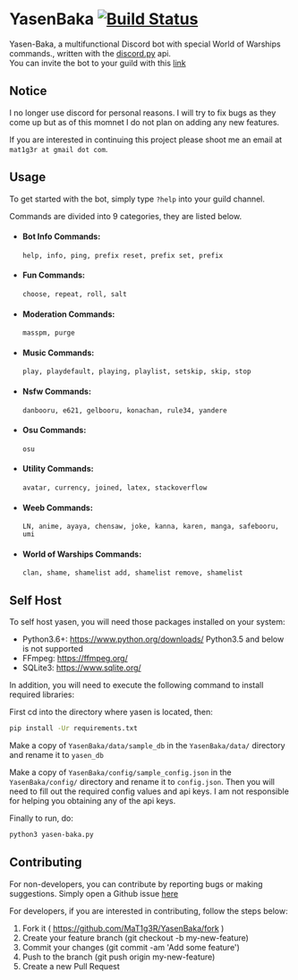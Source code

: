 # YasenBaka [![Build Status](https://travis-ci.org/MaT1g3R/YasenBaka.svg?branch=master)](https://travis-ci.org/MaT1g3R/YasenBaka)
Yasen-Baka, a multifunctional Discord bot
with special World of Warships commands., written with the [discord.py](https://github.com/Rapptz/discord.py) api.  
You can invite the bot to your guild with this [link](https://discordapp.com/oauth2/authorize?client_id=243230010532560896&scope=bot&permissions=-1)  

## Notice
I no longer use discord for personal reasons. I will try to fix bugs as they come up but as of this momnet I do not plan on adding any new features.

If you  are interested in continuing this project please shoot me an email at `mat1g3r at gmail dot com`.

## Usage

To get started with the bot, simply type `?help` into your guild channel.

Commands are divided into 9 categories, they are listed below.


  * #### Bot Info Commands:

    ```
    help, info, ping, prefix reset, prefix set, prefix
    ```

  * #### Fun Commands:

    ```
    choose, repeat, roll, salt
    ```

  * #### Moderation Commands:  

    ```
    masspm, purge
    ```

  * #### Music Commands:

    ```
    play, playdefault, playing, playlist, setskip, skip, stop
    ```

  * #### Nsfw Commands:

    ```
    danbooru, e621, gelbooru, konachan, rule34, yandere
    ```

  * #### Osu Commands:

    ```
    osu
    ```

  * #### Utility Commands:

    ```
    avatar, currency, joined, latex, stackoverflow
    ```

  * #### Weeb Commands:

    ```
    LN, anime, ayaya, chensaw, joke, kanna, karen, manga, safebooru, umi
    ```

  * #### World of Warships Commands:

    ```
    clan, shame, shamelist add, shamelist remove, shamelist
    ```


## Self Host
To self host yasen, you will need those packages installed on your system:
* Python3.6+: https://www.python.org/downloads/ Python3.5 and below is not supported
* FFmpeg: https://ffmpeg.org/
* SQLite3: https://www.sqlite.org/

In addition, you will need to execute the following command to install required libraries:

First cd into the directory where yasen is located, then:

```bash
pip install -Ur requirements.txt
```

Make a copy of `YasenBaka/data/sample_db` in the `YasenBaka/data/` directory and rename it to `yasen_db`

Make a copy of `YasenBaka/config/sample_config.json` in the `YasenBaka/config/` directory and rename it to `config.json`. Then you will need to fill out the required config values and api keys. I am not responsible for helping you obtaining any of the api keys.

Finally to run, do:
```bash
python3 yasen-baka.py
```

## Contributing
For non-developers, you can contribute by reporting bugs or making suggestions.
Simply open a Github issue [here](https://github.com/MaT1g3R/YasenBaka/issues/new)

For developers, if you are interested in contributing, follow the steps below:
1. Fork it ( https://github.com/MaT1g3R/YasenBaka/fork )
2. Create your feature branch (git checkout -b my-new-feature)
3. Commit your changes (git commit -am 'Add some feature')
4. Push to the branch (git push origin my-new-feature)
5. Create a new Pull Request
